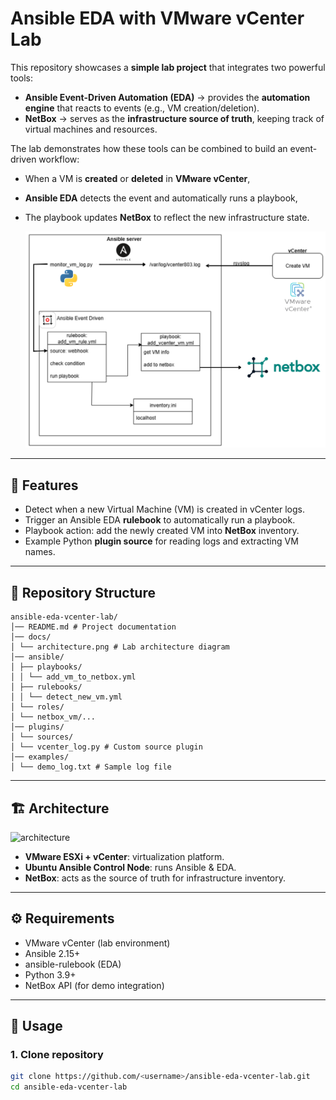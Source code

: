 # Ansible EDA with VMware vCenter Lab
This repository showcases a **simple lab project** that integrates two powerful tools:

- **Ansible Event-Driven Automation (EDA)** → provides the **automation engine** that reacts to events (e.g., VM creation/deletion).  
- **NetBox** → serves as the **infrastructure source of truth**, keeping track of virtual machines and resources.  

The lab demonstrates how these tools can be combined to build an event-driven workflow:  
- When a VM is **created** or **deleted** in **VMware vCenter**,  
- **Ansible EDA** detects the event and automatically runs a playbook,  
- The playbook updates **NetBox** to reflect the new infrastructure state.

  ![workflow](docs/workflow.png)

---

## 🚀 Features
- Detect when a new Virtual Machine (VM) is created in vCenter logs.  
- Trigger an Ansible EDA **rulebook** to automatically run a playbook.  
- Playbook action: add the newly created VM into **NetBox** inventory.  
- Example Python **plugin source** for reading logs and extracting VM names.  

---

## 📂 Repository Structure
```
ansible-eda-vcenter-lab/
│── README.md # Project documentation
│── docs/
│ └── architecture.png # Lab architecture diagram
│── ansible/
│ ├── playbooks/
│ │ └── add_vm_to_netbox.yml
│ ├── rulebooks/
│ │ └── detect_new_vm.yml
│ └── roles/
│ └── netbox_vm/...
│── plugins/
│ └── sources/
│ └── vcenter_log.py # Custom source plugin
│── examples/
│ └── demo_log.txt # Sample log file

```
---

## 🏗️ Architecture
![architecture](docs/architecture.png)

- **VMware ESXi + vCenter**: virtualization platform.  
- **Ubuntu Ansible Control Node**: runs Ansible & EDA.  
- **NetBox**: acts as the source of truth for infrastructure inventory.  

---

## ⚙️ Requirements
- VMware vCenter (lab environment)  
- Ansible 2.15+  
- ansible-rulebook (EDA)  
- Python 3.9+  
- NetBox API (for demo integration)  

---

## 🔧 Usage

### 1. Clone repository
```bash
git clone https://github.com/<username>/ansible-eda-vcenter-lab.git
cd ansible-eda-vcenter-lab
